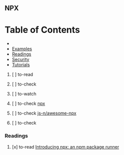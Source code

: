 ## NPX

# Table of Contents
<!-- MarkdownTOC depth=4 -->
  - [](#)
  - [Examples](#examples)
  - [Readings](#readings)
  - [Security](#security)
  - [Tutorials](#tutorials)
<!-- /MarkdownTOC -->

  1. [ ] to-read []()
  1. [ ] to-check []()
  1. [ ] to-watch []()

  1. [ ] to-check [npx](https://www.npmjs.com/package/npx)
  1. [ ] to-check [js-n/awesome-npx](https://github.com/js-n/awesome-npx)
  1. [ ] to-check []()

### Readings

  1. [x] to-read [Introducing npx: an npm package runner](https://medium.com/@maybekatz/introducing-npx-an-npm-package-runner-55f7d4bd282b)
